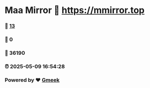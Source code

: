 # Maa Mirror :link: https://mmirror.top 
### :page_facing_up: [13](https://mmirror.top/tag.html) 
### :speech_balloon: 0 
### :hibiscus: 36190 
### :alarm_clock: 2025-05-09 16:54:28 
### Powered by :heart: [Gmeek](https://github.com/Meekdai/Gmeek)
